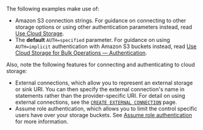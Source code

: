 The following examples make use of:

- Amazon S3 connection strings. For guidance on connecting to other storage options or using other authentication parameters instead, read [Use Cloud Storage](use-cloud-storage.html#example-file-urls).
- The **default** `AUTH=specified` parameter. For guidance on using `AUTH=implicit` authentication with Amazon S3 buckets instead, read [Use Cloud Storage for Bulk Operations — Authentication](cloud-storage-authentication.html).

Also, note the following features for connecting and authenticating to cloud storage:

- External connections, which allow you to represent an external storage or sink URI. You can then specify the external connection's name in statements rather than the provider-specific URI. For detail on using external connections, see the [`CREATE EXTERNAL CONNECTION`](create-external-connection.html) page.
- Assume role authentication, which allows you to limit the control specific users have over your storage buckets. See [Assume role authentication](cloud-storage-authentication.html) for more information.
